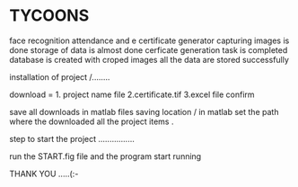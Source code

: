 # TYCOONS
face recognition attendance and e certificate generator
capturing images is done
storage of  data is almost done
cerficate generation task is completed 
database is created with croped images
all the data are stored successfully 


installation of project /........

download = 1. project name file 2.certificate.tif 3.excel file confirm 

save all downloads in matlab files saving location  / in matlab set the path where the downloaded all the project items .

step to start the project ................

run the START.fig file  and the program start running 

THANK YOU .....(:-

